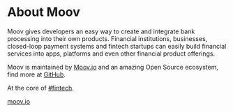 # About Moov

Moov gives developers an easy way to create and integrate bank processing into their own products. Financial institutions, businesses, closed-loop payment systems and fintech startups can easily build financial services into apps, platforms and even other financial product offerings.

Moov is maintained by [Moov.io](https://moov.io) and an amazing Open Source ecosystem, find more at [GitHub](https://github.com/moov-io/).

At the core of [#fintech](https://twitter.com/search?q=%23fintech).

[moov.io](moov.io)
